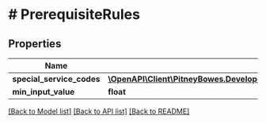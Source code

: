 # # PrerequisiteRules

## Properties

Name | Type | Description | Notes
------------ | ------------- | ------------- | -------------
**special_service_codes** | [**\OpenAPI\Client\PitneyBowes.Developer.ShippingApi.Model\SpecialServiceCodes**](SpecialServiceCodes.md) |  | [optional] 
**min_input_value** | **float** |  | [optional] 

[[Back to Model list]](../../README.md#documentation-for-models) [[Back to API list]](../../README.md#documentation-for-api-endpoints) [[Back to README]](../../README.md)


